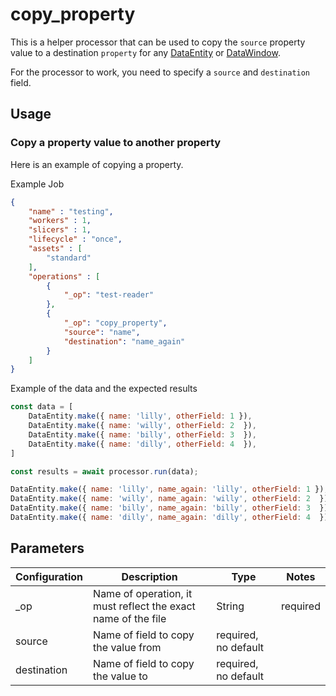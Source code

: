 # copy_property

This is a helper processor that can be used to copy the `source` property value to a destination `property` for any [DataEntity](https://terascope.github.io/teraslice/docs/packages/utils/api/classes/dataentity) or [DataWindow](../entity/data-window.md).

For the processor to work, you need to specify a `source` and `destination` field.


## Usage

### Copy a property value to another property
Here is an example of copying a property.

Example Job

```json
{
    "name" : "testing",
    "workers" : 1,
    "slicers" : 1,
    "lifecycle" : "once",
    "assets" : [
        "standard"
    ],
    "operations" : [
        {
            "_op": "test-reader"
        },
        {
            "_op": "copy_property",
            "source": "name",
            "destination": "name_again"
        }
    ]
}

```
Example of the data and the expected results

```javascript
const data = [
    DataEntity.make({ name: 'lilly', otherField: 1 }),
    DataEntity.make({ name: 'willy', otherField: 2  }),
    DataEntity.make({ name: 'billy', otherField: 3  }),
    DataEntity.make({ name: 'dilly', otherField: 4  }),
]

const results = await processor.run(data);

DataEntity.make({ name: 'lilly', name_again: 'lilly', otherField: 1 }),
DataEntity.make({ name: 'willy', name_again: 'willy', otherField: 2  }),
DataEntity.make({ name: 'billy', name_again: 'billy', otherField: 3  }),
DataEntity.make({ name: 'dilly', name_again: 'dilly', otherField: 4  }),
```

## Parameters

| Configuration | Description                                                   | Type   | Notes                        |
| ------------- | ------------------------------------------------------------- | ------ | ---------------------------- |
| _op           | Name of operation, it must reflect the exact name of the file | String | required                     |
| source         | Name of field to copy the value from | required, no default |
| destination    | Name of field to copy the value to | required, no default |
